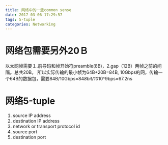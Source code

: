 ```yaml
---
title: 网络中的一些common sense
date: 2017-03-06 17:29:57
tags: 5-tuple
categories: Networking
---
```


# 网络包需要另外20Ｂ
以太网帧需要１.前导码和帧开始符preamble(8B)，2.gap（12B）两帧之前的间隔。总共20B。
所以实际传输的最小帧为64B+20B=84B,
10Gbps的网，传输一个64B的数据包，需要84B/10Gbps=84*8bit/10*10^9bps=67.2ns

<!-- more -->

# 网络5-tuple
1. source IP address
2. destination IP address
3. network or transport protocol id
4. source port
5. destination port
